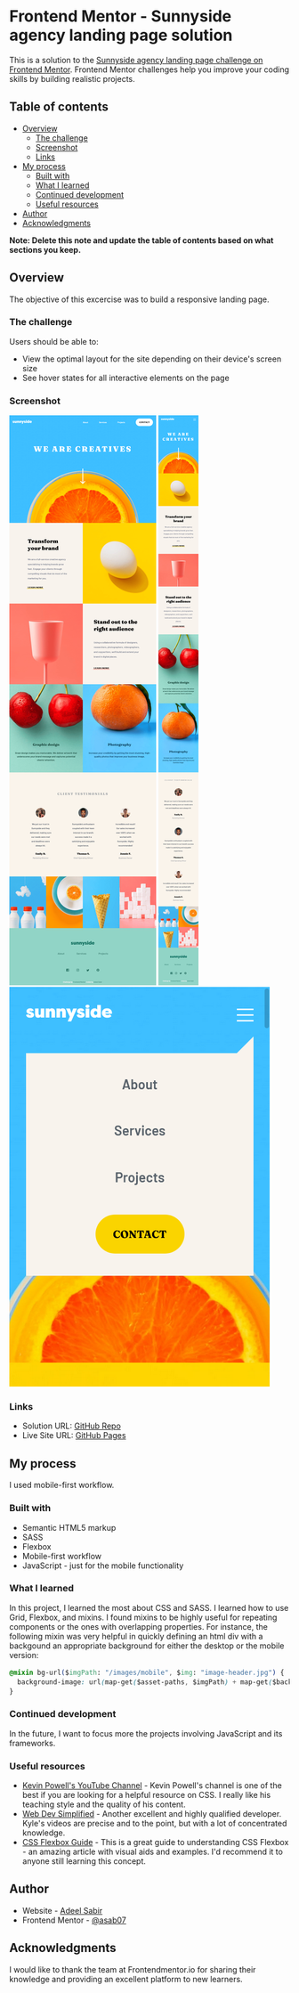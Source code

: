 # Frontend Mentor - Sunnyside agency landing page solution

This is a solution to the [Sunnyside agency landing page challenge on Frontend Mentor](https://www.frontendmentor.io/challenges/sunnyside-agency-landing-page-7yVs3B6ef). Frontend Mentor challenges help you improve your coding skills by building realistic projects.

## Table of contents

- [Overview](#overview)
  - [The challenge](#the-challenge)
  - [Screenshot](#screenshot)
  - [Links](#links)
- [My process](#my-process)
  - [Built with](#built-with)
  - [What I learned](#what-i-learned)
  - [Continued development](#continued-development)
  - [Useful resources](#useful-resources)
- [Author](#author)
- [Acknowledgments](#acknowledgments)

**Note: Delete this note and update the table of contents based on what sections you keep.**

## Overview

The objective of this excercise was to build a responsive landing page.

### The challenge

Users should be able to:

- View the optimal layout for the site depending on their device's screen size
- See hover states for all interactive elements on the page

### Screenshot

![Desktop version](./screenshots/screenshot-desktop-min.png)
![Mobile version](./screenshots/screenshot-mobile-min.png)
![Mobile menu](./screenshots/screenshot-mobile-menu.png)

### Links

- Solution URL: [GitHub Repo](https://github.com/asab07/sunnyside-landing-page)
- Live Site URL: [GitHub Pages](https://asab07.github.io/sunnyside-landing-page/)

## My process

I used mobile-first workflow.

### Built with

- Semantic HTML5 markup
- SASS
- Flexbox
- Mobile-first workflow
- JavaScript - just for the mobile functionality

### What I learned

In this project, I learned the most about CSS and SASS. I learned how to use Grid, Flexbox, and mixins. I found mixins to be highly useful for repeating components or the ones with overlapping properties. For instance, the following mixin was very helpful in quickly defining an html div with a backgound an appropriate background for either the desktop or the mobile version:

```css
@mixin bg-url($imgPath: "/images/mobile", $img: "image-header.jpg") {
  background-image: url(map-get($asset-paths, $imgPath) + map-get($backgrounds, $img));
}
```

### Continued development

In the future, I want to focus more the projects involving JavaScript and its frameworks.

### Useful resources

- [Kevin Powell's YouTube Channel](https://www.youtube.com/kepowob) - Kevin Powell's channel is one of the best if you are looking for a helpful resource on CSS. I really like his teaching style and the quality of his content.
- [Web Dev Simplified](https://www.youtube.com/c/WebDevSimplified) - Another excellent and highly qualified developer. Kyle's videos are precise and to the point, but with a lot of concentrated knowledge.
- [CSS Flexbox Guide](https://css-tricks.com/snippets/css/a-guide-to-flexbox/) - This is a great guide to understanding CSS Flexbox - an amazing article with visual aids and examples. I'd recommend it to anyone still learning this concept.

## Author

- Website - [Adeel Sabir](https://github.com/asab07)
- Frontend Mentor - [@asab07](https://www.frontendmentor.io/profile/asab07)

## Acknowledgments

I would like to thank the team at Frontendmentor.io for sharing their knowledge and providing an excellent platform to new learners.
